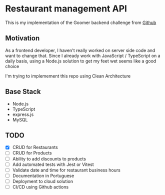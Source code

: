 # Restaurant management API

This is my implementation of the Goomer backend challenge from [Github](https://github.com/goomerdev/job-dev-backend-interview)

## Motivation

As a frontend developer, I haven't really worked on server side code and want to change that.
Since I already work with JavaScript / TypeScript on a daily basis, using a
Node.js solution to get my feet wet seems like a good choice

I'm trying to implemement this repo using Clean Architecture

## Base Stack

- Node.js
- TypeScript
- express.js
- MySQL

## TODO

- [x] CRUD for Restaurants
- [ ] CRUD for Products
- [ ] Ability to add discounts to products
- [ ] Add automated tests with Jest or Vitest
- [ ] Validate date and time for restaurant business hours
- [ ] Documentation in Portuguese
- [ ] Deployment to cloud solution
- [ ] CI/CD using Github actions
